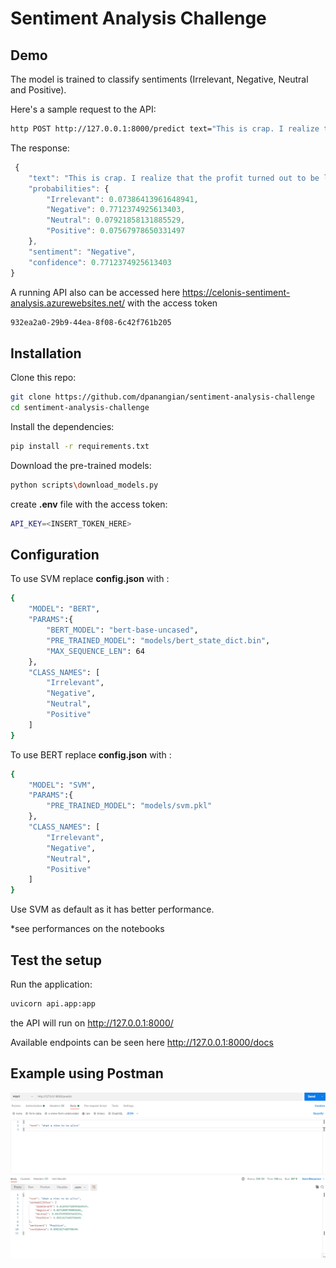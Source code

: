   

# Sentiment Analysis Challenge

## Demo
The model is trained to classify sentiments (Irrelevant, Negative, Neutral and Positive).

 Here's a sample request to the API:

```bash
http POST http://127.0.0.1:8000/predict text="This is crap. I realize that the profit turned out to be lower than expected because of the huge budget"
```

The response:

```js
 {
    "text": "This is crap. I realize that the profit turned out to be lower than expected because of the huge budget",
    "probabilities": {
        "Irrelevant": 0.07386413961648941,
        "Negative": 0.7712374925613403,
        "Neutral": 0.07921858131885529,
        "Positive": 0.07567978650331497
    },
    "sentiment": "Negative",
    "confidence": 0.7712374925613403
}
```

A running API also can be accessed here https://celonis-sentiment-analysis.azurewebsites.net/ with the access token

```sh
932ea2a0-29b9-44ea-8f08-6c42f761b205
```


## Installation

Clone this repo:

```sh
git clone https://github.com/dpanangian/sentiment-analysis-challenge
cd sentiment-analysis-challenge
```

Install the dependencies:

```sh
pip install -r requirements.txt
```

Download the pre-trained models:

```sh
python scripts\download_models.py
```
create **.env** file with the access token:
```sh
API_KEY=<INSERT_TOKEN_HERE>
```
## Configuration

To use SVM replace **config.json** with :
```sh
{
    "MODEL": "BERT",
    "PARAMS":{
        "BERT_MODEL": "bert-base-uncased",
        "PRE_TRAINED_MODEL": "models/bert_state_dict.bin",
        "MAX_SEQUENCE_LEN": 64
    },
    "CLASS_NAMES": [
        "Irrelevant", 
        "Negative", 
        "Neutral", 
        "Positive"
    ]
}
```
To use BERT replace **config.json** with :
```sh
{
    "MODEL": "SVM",
    "PARAMS":{
        "PRE_TRAINED_MODEL": "models/svm.pkl"
    },
    "CLASS_NAMES": [
        "Irrelevant", 
        "Negative", 
        "Neutral", 
        "Positive"
    ]
}
```
Use SVM as default as it has better performance.

*see performances on the notebooks
## Test the setup

Run the application:

```sh
uvicorn api.app:app 
```
the API will run on http://127.0.0.1:8000/

Available endpoints can be seen here http://127.0.0.1:8000/docs

## Example using Postman
![Example](https://raw.githubusercontent.com/dpanangian/sentiment-analysis-challenge/master/screenshots/predict_using_postman.gif)








